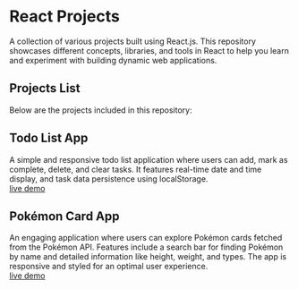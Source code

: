 <h1>React Projects</h1>
A collection of various projects built using React.js. This repository showcases different concepts, libraries, and tools in React to help you learn and experiment with building dynamic web applications.

<h2>Projects List</h2>
Below are the projects included in this repository:

<h2>Todo List App</h2>
A simple and responsive todo list application where users can add, mark as complete, delete, and clear tasks. It features real-time date and time display, and task data persistence using localStorage. <br>
<a href="https://cleartodo.netlify.app/">live demo</a>

<h2>Pokémon Card App</h2>
An engaging application where users can explore Pokémon cards fetched from the Pokémon API. Features include a search bar for finding Pokémon by name and detailed information like height, weight, and types. The app is responsive and styled for an optimal user experience. <br>
<a href="https://clearpokemon.netlify.app/">live demo</a>
